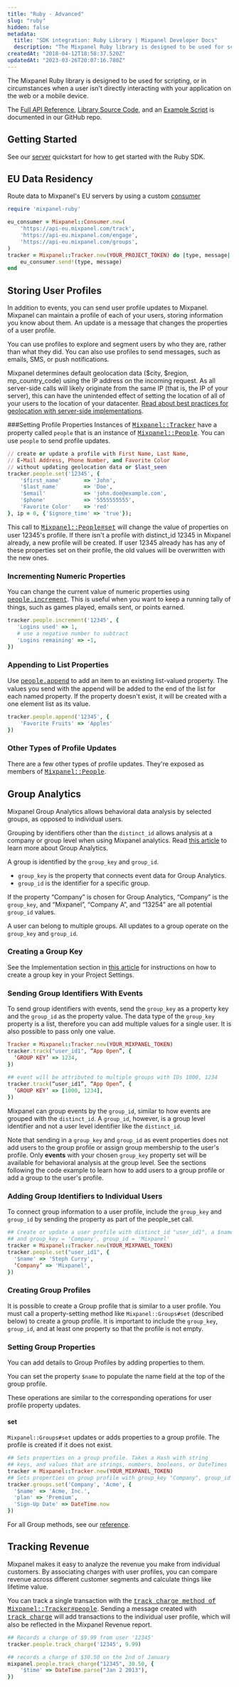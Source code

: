 ```yaml
---
title: "Ruby - Advanced"
slug: "ruby"
hidden: false
metadata: 
  title: "SDK integration: Ruby Library | Mixpanel Developer Docs"
  description: "The Mixpanel Ruby library is designed to be used for scripting, or in circumstances when a user isn't directly interacting with your application. Learn more here."
createdAt: "2018-04-12T18:58:37.520Z"
updatedAt: "2023-03-26T20:07:16.780Z"
---
```

The Mixpanel Ruby library is designed to be used for scripting, or in circumstances when a user isn't directly interacting with your application on the web or a mobile device.

The [Full API Reference](http://mixpanel.github.io/mixpanel-ruby), [Library Source Code](https://github.com/mixpanel/mixpanel-ruby), and an [Example Script](https://github.com/mixpanel/mixpanel-ruby/tree/master/demo) is documented in our GitHub repo.

## Getting Started
See our [server](/tracking/server) quickstart for how to get started with the Ruby SDK.

## EU Data Residency

Route data to Mixpanel's EU servers by using a custom [consumer](http://mixpanel.github.io/mixpanel-ruby/Mixpanel/Consumer.html)

```ruby
require 'mixpanel-ruby'

eu_consumer = Mixpanel::Consumer.new(
    'https://api-eu.mixpanel.com/track',
    'https://api-eu.mixpanel.com/engage',
    'https://api-eu.mixpanel.com/groups',
)
tracker = Mixpanel::Tracker.new(YOUR_PROJECT_TOKEN) do |type, message|
    eu_consumer.send!(type, message)
end
```

## Storing User Profiles

In addition to events, you can send user profile updates to Mixpanel. Mixpanel can maintain a profile of each of your users, storing information you know about them. An update is a message that changes the properties of a user profile.

You can use profiles to explore and segment users by who they are, rather than what they did. You can also use profiles to send messages, such as emails, SMS, or push notifications.

Mixpanel determines default geolocation data ($city, $region, mp_country_code) using the IP address on the incoming request. As all server-side calls will likely originate from the same IP (that is, the IP of your server), this can have the unintended effect of setting the location of all of your users to the location of your datacenter. [Read about best practices for geolocation with server-side implementations](https://mixpanel.com/blog/2014/09/08/everything-about-server-side-updates/).

###Setting Profile Properties
Instances of <a style="font-family: courier" href="http://mixpanel.github.io/mixpanel-ruby/Mixpanel/Tracker.html">Mixpanel::Tracker</a> have a property called `people` that is an instance of <a style="font-family: courier" href="http://mixpanel.github.io/mixpanel-ruby/Mixpanel/People.html">Mixpanel::People</a>. You can use `people` to send profile updates.

```ruby
// create or update a profile with First Name, Last Name,
// E-Mail Address, Phone Number, and Favorite Color
// without updating geolocation data or $last_seen
tracker.people.set('12345', {
    '$first_name'       => 'John',
    '$last_name'        => 'Doe',
    '$email'            => 'john.doe@example.com',
    '$phone'            => '5555555555',
    'Favorite Color'    => 'red'
}, ip = 0, {'$ignore_time' => 'true'});
```

This call to <a style="font-family: courier" href="http://mixpanel.github.io/mixpanel-ruby/Mixpanel/People.html#method-i-set">Mixpanel::People#set</a> will change the value of properties on user 12345's profile. If there isn't a profile with distinct_id 12345 in Mixpanel already, a new profile will be created. If user 12345 already has has any of these properties set on their profile, the old values will be overwritten with the new ones.

### Incrementing Numeric Properties
You can change the current value of numeric properties using <a style="font-family: courier" href="http://mixpanel.github.io/mixpanel-ruby/Mixpanel/People.html#method-i-increment">people.increment</a>. This is useful when you want to keep a running tally of things, such as games played, emails sent, or points earned.

```ruby
tracker.people.increment('12345', {
   'Logins used' => 1,
   # use a negative number to subtract
   'Logins remaining' => -1,
})
```

### Appending to List Properties
Use <a style="font-family: courier" href="http://mixpanel.github.io/mixpanel-ruby/Mixpanel/People.html#method-i-append">people.append</a> to add an item to an existing list-valued property. The values you send with the append will be added to the end of the list for each named property. If the property doesn't exist, it will be created with a one element list as its value.

```ruby
tracker.people.append('12345', {
    'Favorite Fruits' => 'Apples'
})
```

### Other Types of Profile Updates
There are a few other types of profile updates. They're exposed as members of <a style="font-family: courier" href="http://mixpanel.github.io/mixpanel-ruby/Mixpanel/People.html">Mixpanel::People</a>.


## Group Analytics

Mixpanel Group Analytics allows behavioral data analysis by selected groups, as opposed to individual users.

Grouping by identifiers other than the `distinct_id` allows analysis at a company or group level when using Mixpanel analytics. Read [this article](/docs/analysis/advanced/group-analytics) to learn more about Group Analytics.

A group is identified by the `group_key` and `group_id`.
* `group_key` is the property that connects event data for Group Analytics.
* `group_id` is the identifier for a specific group.

If the property “Company” is chosen for Group Analytics, “Company” is the `group_key`, and “Mixpanel”, “Company A”, and “13254” are all potential `group_id` values. 

A user can belong to multiple groups. All updates to a group operate on the `group_key` and `group_id`.

### Creating a Group Key
See the Implementation section in [this article](/docs/analysis/advanced/group-analytics) for instructions on how to create a group key in your Project Settings.

### Sending Group Identifiers With Events
To send group identifiers with events, send the `group_key` as a property key and the `group_id` as the property value. The data type of the `group_key` property is a list, therefore you can add multiple values for a single user. It is also possible to pass only one value.

```ruby
Tracker = Mixpanel::Tracker.new(YOUR_MIXPANEL_TOKEN)
tracker.track("user_id1", “App Open”, {
  ‘GROUP KEY’ => 1234,
})
 
## event will be attributed to multiple groups with IDs 1000, 1234
tracker.track(“user_id1”, “App Open”, {
  ‘GROUP KEY’ => [1000, 1234],
})
```

Mixpanel can group events by the `group_id`, similar to how events are grouped with the `distinct_id`. A `group_id`, however, is a group level identifier and not a user level identifier like the `distinct_id`. 

Note that sending in a `group_key` and `group_id` as event properties does not add users to the group profile or assign group membership to the user's profile. Only **events** with your chosen `group_key` property set will be available for behavioral analysis at the group level. See the sections following the code example to learn how to add users to a group profile or add a group to the user's profile.

### Adding Group Identifiers to Individual Users
To connect group information to a user profile, include the `group_key` and `group_id` by sending the property as part of the people_set call. 

```ruby
## Create or update a user profile with distinct_id "user_id1", a $name property,
## and group_key = 'Company', group_id = 'Mixpanel'
tracker = Mixpanel::Tracker.new(YOUR_MIXPANEL_TOKEN)
tracker.people.set("user_id1", {
  '$name' => 'Steph Curry',
  ‘Company’ => 'Mixpanel',
})
```

### Creating Group Profiles
It is possible to create a Group profile that is similar to a user profile. You must call a property-setting method like `Mixpanel::Groups#set` (described below) to create a group profile. It is important to include the `group_key`, `group_id`, and at least one property so that the profile is not empty. 

### Setting Group Properties
You can add details to Group Profiles by adding properties to them.

You can set the property `$name` to populate the name field at the top of the group profile.

These operations are similar to the corresponding operations for user profile property updates.

#### set
`Mixpanel::Groups#set` updates or adds properties to a group profile. The profile is created if it does not exist.

```ruby
## Sets properties on a group profile. Takes a Hash with string
## keys, and values that are strings, numbers, booleans, or DateTimes
tracker = Mixpanel::Tracker.new(YOUR_MIXPANEL_TOKEN)
## Sets properties on group profile with group_key "Company", group_id "Acme"
tracker.groups.set('Company', 'Acme', {
  '$name' => 'Acme, Inc.',
  'plan' => 'Premium',
  'Sign-Up Date' => DateTime.now
})
```

For all Group methods, see our [reference](http://mixpanel.github.io/mixpanel-ruby/Mixpanel/Groups.html).


## Tracking Revenue

Mixpanel makes it easy to analyze the revenue you make from individual customers. By associating charges with user profiles, you can compare revenue across different customer segments and calculate things like lifetime value.

You can track a single transaction with the <a style="font-family: courier" href="http://mixpanel.github.io/mixpanel-ruby/Mixpanel/People.html#method-i-track_charge">track_charge method of Mixpanel::Tracker#people</a>. Sending a message created with <a style="font-family: courier" href="http://mixpanel.github.io/mixpanel-ruby/Mixpanel/People.html#method-i-track_charge">track_charge</a> will add transactions to the individual user profile, which will also be reflected in the Mixpanel Revenue report.

```ruby
## Records a charge of $9.99 from user '12345'
tracker.people.track_charge('12345', 9.99)

## records a charge of $30.50 on the 2nd of January
mixpanel.people.track_charge("12345", 30.50, {
    '$time' => DateTime.parse("Jan 2 2013"),
})
```
